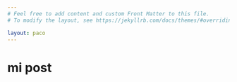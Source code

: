 ```yaml
---
# Feel free to add content and custom Front Matter to this file.
# To modify the layout, see https://jekyllrb.com/docs/themes/#overriding-theme-defaults

layout: paco
---
```

# mi post
